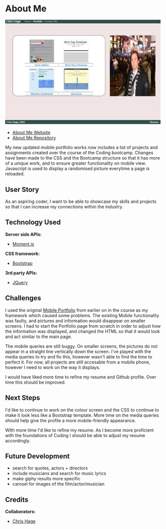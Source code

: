 # About Me


<img src="Assets/Images/aboutme.JPG" width="500"  alt="Picture"/>


* [About Me Website](https://github.com/AboutMe/)
* [About Me Repository](https://github.com/chages16/AboutMe)

My new updated mobile portfolio works now includes a list of projects and assignments created over the course of the Coding bootcamp. Changes have been made to the CSS and the Bootcamp structure so that it has more of a unique work, and to ensure greater functionality on mobile view. Javascript is used to display a randomised picture everytime a page is reloaded.

## User Story
As an aspiring coder, I want to be able to showcase my skills and projects so that I can increase my connections within the industry.

## Technology Used
**Server side APIs:**
* [Moment.js](https://momentjs.com/)

**CSS framework:**
* [Bootstrap](https://getbootstrap.com/)

**3rd party APIs:**
* [JQuery](https://api.jquery.com/)


## Challenges
I used the original [Mobile Portfolio](https://github.com/chages16/Bio) from earlier on in the course as my framework which caused some problems. The existing Mobile functionality was faulty, and pictures and information would disappear on smaller screens. I had to start the Portfolio page from scratch in order to adjust how the information was displayed, and changed the HTML so that it would look and act similar to the main page.

The mobile queries are still buggy. On smaller screens, the pictures do not appear in a straight line vertically down the screen. I've played with the media queries to try and fix this, however wasn't able to find the time to perfect it. For now, all projects are still accesable from a mobile phone, however I need to work on the way it displays.

I would have liked more time to refine my resume and Github profile. Over time this should be improved.

## Next Steps
I'd like to continue to work on the colour screen and the CSS to continue to make it look less like a Bootstrap template. More time on the media queries should help give the profile a more mobile-friendly appearance.

WIth more time I'd like to refine my resume. As I become more proficient with the foundations of Coding I should be able to adjust my resume accordingly.

## Future Development
* search for quotes, actors + directors
* include musicians and search for music lyrics
* make giphy results more specific
* carosel for images of the film/actor/musician

## Credits
**Collaborators:**
* [Chris Hage](https://github.com/chages16)
